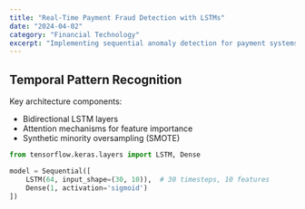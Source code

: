 ```yaml
---
title: "Real-Time Payment Fraud Detection with LSTMs"
date: "2024-04-02"
category: "Financial Technology"
excerpt: "Implementing sequential anomaly detection for payment systems"
---
```


## Temporal Pattern Recognition

Key architecture components:

- Bidirectional LSTM layers
- Attention mechanisms for feature importance
- Synthetic minority oversampling (SMOTE)

```python
from tensorflow.keras.layers import LSTM, Dense

model = Sequential([
    LSTM(64, input_shape=(30, 10)),  # 30 timesteps, 10 features
    Dense(1, activation='sigmoid')
])
```
